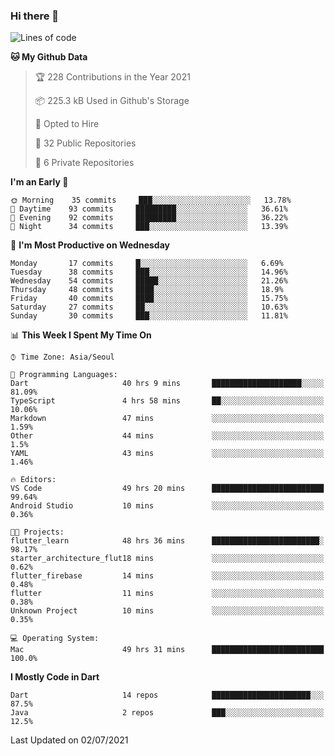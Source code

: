### Hi there 👋

<!--
**ska2519/ska2519** is a ✨ _special_ ✨ repository because its `README.md` (this file) appears on your GitHub profile.

Here are some ideas to get you started:

- 🔭 I’m currently working on ...
- 🌱 I’m currently learning ...
- 👯 I’m looking to collaborate on ...
- 🤔 I’m looking for help with ...
- 💬 Ask me about ...
- 📫 How to reach me: ...
- 😄 Pronouns: ...
- ⚡ Fun fact: ...
-->

<!--START_SECTION:waka-->
![Lines of code](https://img.shields.io/badge/From%20Hello%20World%20I%27ve%20Written-159513%20lines%20of%20code-blue)

**🐱 My Github Data** 

> 🏆 228 Contributions in the Year 2021
 > 
> 📦 225.3 kB Used in Github's Storage 
 > 
> 💼 Opted to Hire
 > 
> 📜 32 Public Repositories 
 > 
> 🔑 6 Private Repositories  
 > 
**I'm an Early 🐤** 

```text
🌞 Morning    35 commits     ███░░░░░░░░░░░░░░░░░░░░░░   13.78% 
🌆 Daytime    93 commits     █████████░░░░░░░░░░░░░░░░   36.61% 
🌃 Evening    92 commits     █████████░░░░░░░░░░░░░░░░   36.22% 
🌙 Night      34 commits     ███░░░░░░░░░░░░░░░░░░░░░░   13.39%

```
📅 **I'm Most Productive on Wednesday** 

```text
Monday       17 commits     █░░░░░░░░░░░░░░░░░░░░░░░░   6.69% 
Tuesday      38 commits     ███░░░░░░░░░░░░░░░░░░░░░░   14.96% 
Wednesday    54 commits     █████░░░░░░░░░░░░░░░░░░░░   21.26% 
Thursday     48 commits     ████░░░░░░░░░░░░░░░░░░░░░   18.9% 
Friday       40 commits     ████░░░░░░░░░░░░░░░░░░░░░   15.75% 
Saturday     27 commits     ██░░░░░░░░░░░░░░░░░░░░░░░   10.63% 
Sunday       30 commits     ███░░░░░░░░░░░░░░░░░░░░░░   11.81%

```


📊 **This Week I Spent My Time On** 

```text
⌚︎ Time Zone: Asia/Seoul

💬 Programming Languages: 
Dart                     40 hrs 9 mins       ████████████████████░░░░░   81.09% 
TypeScript               4 hrs 58 mins       ██░░░░░░░░░░░░░░░░░░░░░░░   10.06% 
Markdown                 47 mins             ░░░░░░░░░░░░░░░░░░░░░░░░░   1.59% 
Other                    44 mins             ░░░░░░░░░░░░░░░░░░░░░░░░░   1.5% 
YAML                     43 mins             ░░░░░░░░░░░░░░░░░░░░░░░░░   1.46%

🔥 Editors: 
VS Code                  49 hrs 20 mins      █████████████████████████   99.64% 
Android Studio           10 mins             ░░░░░░░░░░░░░░░░░░░░░░░░░   0.36%

🐱‍💻 Projects: 
flutter_learn            48 hrs 36 mins      ████████████████████████░   98.17% 
starter_architecture_flut18 mins             ░░░░░░░░░░░░░░░░░░░░░░░░░   0.62% 
flutter_firebase         14 mins             ░░░░░░░░░░░░░░░░░░░░░░░░░   0.48% 
flutter                  11 mins             ░░░░░░░░░░░░░░░░░░░░░░░░░   0.38% 
Unknown Project          10 mins             ░░░░░░░░░░░░░░░░░░░░░░░░░   0.35%

💻 Operating System: 
Mac                      49 hrs 31 mins      █████████████████████████   100.0%

```

**I Mostly Code in Dart** 

```text
Dart                     14 repos            ██████████████████████░░░   87.5% 
Java                     2 repos             ███░░░░░░░░░░░░░░░░░░░░░░   12.5%

```



 Last Updated on 02/07/2021
<!--END_SECTION:waka-->


